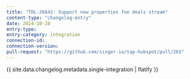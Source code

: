 ```yaml
---
title: "TDL-26642: Support new properties foe deals stream"
content-type: "changelog-entry"
date: 2024-10-28
entry-type: 
entry-category: integration
connection-id: 
connection-version: 
pull-request: "https://github.com/singer-io/tap-hubspot/pull/265"
---
```

{{ site.data.changelog.metadata.single-integration | flatify }}